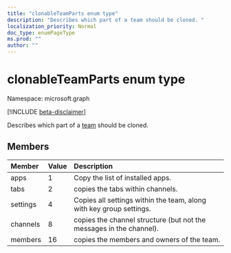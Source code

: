 ```yaml
---
title: "clonableTeamParts enum type"
description: "Describes which part of a team should be cloned. "
localization_priority: Normal
doc_type: enumPageType
ms.prod: ""
author: ""
---
```


# clonableTeamParts enum type

Namespace: microsoft.graph

[!INCLUDE [beta-disclaimer](../../includes/beta-disclaimer.md)]

Describes which part of a [team](../resources/team.md) should be cloned. 

## Members

| Member | Value| Description |
|:---------------|:--------|:----------|
|apps|1|Copy the list of installed apps.|
|tabs|2|copies the tabs within channels.|
|settings|4|Copies all settings within the team, along with key group settings.|
|channels|8|copies the channel structure (but not the messages in the channel).|
|members|16|copies the members and owners of the team.|
